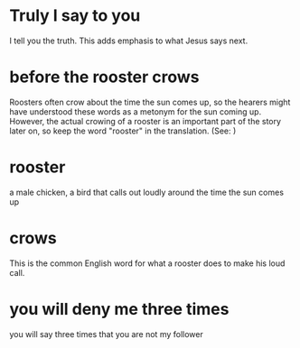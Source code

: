 
# Truly I say to you
I tell you the truth. This adds emphasis to what Jesus says next.

# before the rooster crows
Roosters often crow about the time the sun comes up, so the hearers might have understood these words as a metonym for the sun coming up. However, the actual crowing of a rooster is an important part of the story later on, so keep the word "rooster" in the translation. (See: )

# rooster
a male chicken, a bird that calls out loudly around the time the sun comes up

# crows
This is the common English word for what a rooster does to make his loud call.

# you will deny me three times
you will say three times that you are not my follower
